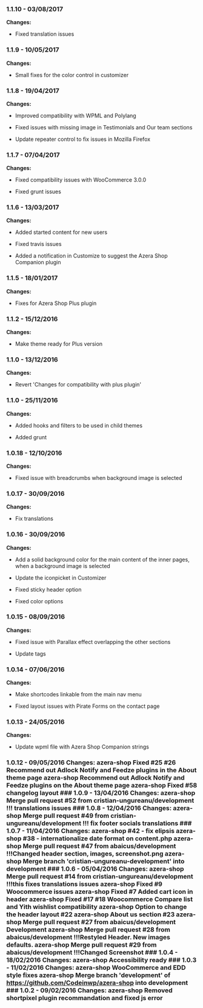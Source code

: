 

### 1.1.10 - 03/08/2017

**Changes:**

- Fixed translation issues


### 1.1.9 - 10/05/2017

**Changes:** 

- Small fixes for the color control in customizer


### 1.1.8 - 19/04/2017

**Changes:** 

- Improved compatibility with WPML and Polylang

- Fixed issues with missing image in Testimonials and Our team sections

- Update repeater control to fix issues in Mozilla Firefox


### 1.1.7 - 07/04/2017

**Changes:** 

- Fixed compatibility issues with WooCommerce 3.0.0

- Fixed grunt issues


### 1.1.6 - 13/03/2017

**Changes:** 

- Added started content for new users

- Fixed travis issues

- Added a notification in Customize to suggest the Azera Shop Companion plugin


### 1.1.5 - 18/01/2017

**Changes:** 

- Fixes for Azera Shop Plus plugin


### 1.1.2 - 15/12/2016

**Changes:** 

- Make theme ready for Plus version


### 1.1.0 - 13/12/2016

**Changes:** 

- Revert 'Changes for compatibility with plus plugin'


### 1.1.0 - 25/11/2016

**Changes:** 

- Added hooks and filters to be used in child themes

- Added grunt


### 1.0.18 - 12/10/2016

**Changes:** 

- Fixed issue with breadcrumbs when background image is selected


### 1.0.17 - 30/09/2016

**Changes:** 

- Fix translations


### 1.0.16 - 30/09/2016

**Changes:** 

- Add a solid background color for the main content of the inner pages, when a background image is selected

- Update the iconpicket in Customizer

- Fixed sticky header option

- Fixed color options


### 1.0.15 - 08/09/2016

**Changes:** 

- Fixed issue with Parallax effect overlapping the other sections

- Update tags


### 1.0.14 - 07/06/2016

**Changes:** 

- Make shortcodes linkable from the main nav menu

- Fixed layout issues with Pirate Forms on the contact page


### 1.0.13 - 24/05/2016

**Changes:** 

- Update wpml file with Azera Shop Companion strings

 ### 1.0.12 - 09/05/2016 Changes: azera-shop Fixed #25 #26 Recommend out Adlock Notify and Feedze plugins in the About theme page azera-shop Recommend out Adlock Notify and Feedze plugins on the About theme page azera-shop Fixed #58 changelog layout ### 1.0.9 - 13/04/2016 Changes: azera-shop Merge pull request #52 from cristian-ungureanu/development !!! translations issues ### 1.0.8 - 12/04/2016 Changes: azera-shop Merge pull request #49 from cristian-ungureanu/development !!! fix footer socials translations ### 1.0.7 - 11/04/2016 Changes: azera-shop #42 - fix elipsis azera-shop #38 - internationalize date format on content.php azera-shop Merge pull request #47 from abaicus/development !!!Changed header section, images, screenshot.png azera-shop Merge branch 'cristian-ungureanu-development' into development ### 1.0.6 - 05/04/2016 Changes: azera-shop Merge pull request #14 from cristian-ungureanu/development !!!this fixes translations issues azera-shop Fixed #9 Woocommerce issues azera-shop Fixed #7 Added cart icon in header azera-shop Fixed #17 #18 Woocommerce Compare list and Yith wishlist compatibility azera-shop Option to change the header layout #22 azera-shop About us section #23 azera-shop Merge pull request #27 from abaicus/development Development azera-shop Merge pull request #28 from abaicus/development !!!Restyled Header. New images defaults. azera-shop Merge pull request #29 from abaicus/development !!!Changed Screenshot ### 1.0.4 - 18/02/2016 Changes: azera-shop Accessibility ready ### 1.0.3 - 11/02/2016 Changes: azera-shop WooCommerce and EDD style fixes azera-shop Merge branch 'development' of https://github.com/Codeinwp/azera-shop into development ### 1.0.2 - 09/02/2016 Changes: azera-shop Removed shortpixel plugin recommandation and fixed js error
